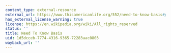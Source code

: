 ```yaml
---
content_type: external-resource
external_url: https://www.thisamericanlife.org/552/need-to-know-basis#play
has_external_license_warning: true
license: https://en.wikipedia.org/wiki/All_rights_reserved
status: ''
title: Need To Know Basis
uid: 1d5dcceb-7774-4316-9365-72283aac0803
wayback_url: ''
---
```

